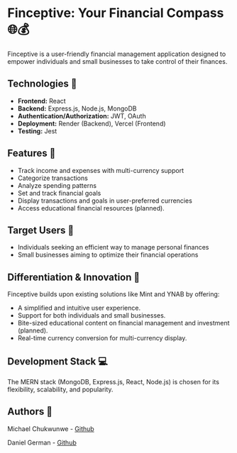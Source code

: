 # Finceptive: Your Financial Compass 🌐💰


Finceptive is a user-friendly financial management application designed to empower individuals and small businesses to take control of their finances.

## Technologies 🚀

- **Frontend:** React
- **Backend:** Express.js, Node.js, MongoDB
- **Authentication/Authorization:** JWT, OAuth
- **Deployment:** Render (Backend), Vercel (Frontend)
- **Testing:** Jest

## Features 🌟

- Track income and expenses with multi-currency support
- Categorize transactions
- Analyze spending patterns
- Set and track financial goals
- Display transactions and goals in user-preferred currencies
- Access educational financial resources (planned).

## Target Users 🎯

- Individuals seeking an efficient way to manage personal finances
- Small businesses aiming to optimize their financial operations


## Differentiation & Innovation 🌟

Finceptive builds upon existing solutions like Mint and YNAB by offering:

- A simplified and intuitive user experience.
- Support for both individuals and small businesses.
- Bite-sized educational content on financial management and investment (planned).
- Real-time currency conversion for multi-currency display.

## Development Stack 💻

The MERN stack (MongoDB, Express.js, React, Node.js) is chosen for its flexibility, scalability, and popularity.

## Authors 👥

Michael Chukwunwe - [Github](https://github.com/stuckwithprogression)

Daniel German - [Github](https://github.com/germanchuks)